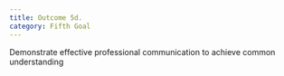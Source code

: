 ```yaml
---
title: Outcome 5d.
category: Fifth Goal
---
```

Demonstrate effective professional communication to achieve common understanding
